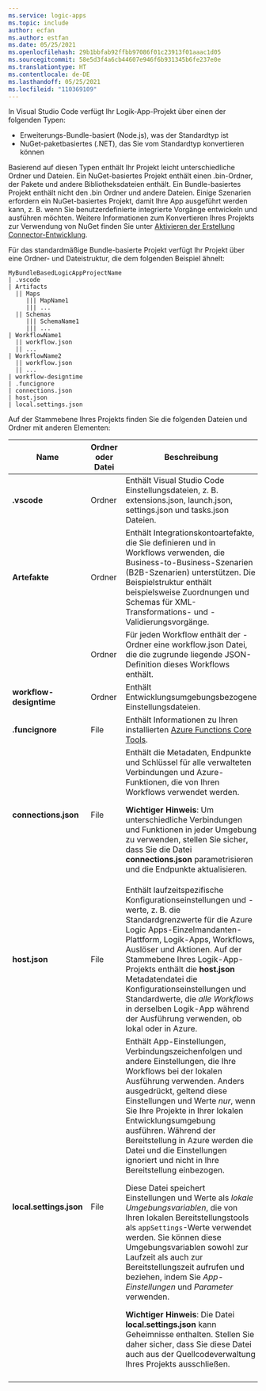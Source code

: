 ```yaml
---
ms.service: logic-apps
ms.topic: include
author: ecfan
ms.author: estfan
ms.date: 05/25/2021
ms.openlocfilehash: 29b1bbfab92ffbb97086f01c23913f01aaac1d05
ms.sourcegitcommit: 58e5d3f4a6cb44607e946f6b931345b6fe237e0e
ms.translationtype: HT
ms.contentlocale: de-DE
ms.lasthandoff: 05/25/2021
ms.locfileid: "110369109"
---
```

In Visual Studio Code verfügt Ihr Logik-App-Projekt über einen der folgenden Typen:

* Erweiterungs-Bundle-basiert (Node.js), was der Standardtyp ist
* NuGet-paketbasiertes (.NET), das Sie vom Standardtyp konvertieren können

Basierend auf diesen Typen enthält Ihr Projekt leicht unterschiedliche Ordner und Dateien. Ein NuGet-basiertes Projekt enthält einen .bin-Ordner, der Pakete und andere Bibliotheksdateien enthält. Ein Bundle-basiertes Projekt enthält nicht den .bin Ordner und andere Dateien. Einige Szenarien erfordern ein NuGet-basiertes Projekt, damit Ihre App ausgeführt werden kann, z. B. wenn Sie benutzerdefinierte integrierte Vorgänge entwickeln und ausführen möchten. Weitere Informationen zum Konvertieren Ihres Projekts zur Verwendung von NuGet finden Sie unter [Aktivieren der Erstellung Connector-Entwicklung](../articles/logic-apps/create-single-tenant-workflows-visual-studio-code.md#enable-built-in-connector-authoring).

Für das standardmäßige Bundle-basierte Projekt verfügt Ihr Projekt über eine Ordner- und Dateistruktur, die dem folgenden Beispiel ähnelt:

```text
MyBundleBasedLogicAppProjectName
| .vscode
| Artifacts
  || Maps 
     ||| MapName1
     ||| ...
  || Schemas
     ||| SchemaName1
     ||| ...
| WorkflowName1
  || workflow.json
  || ...
| WorkflowName2
  || workflow.json
  || ...
| workflow-designtime
| .funcignore
| connections.json
| host.json
| local.settings.json
```

Auf der Stammebene Ihres Projekts finden Sie die folgenden Dateien und Ordner mit anderen Elementen:

| Name | Ordner oder Datei | Beschreibung |
|------|----------------|-------------|
| **.vscode** | Ordner | Enthält Visual Studio Code Einstellungsdateien, z. B. extensions.json, launch.json, settings.json und tasks.json Dateien. |
| **Artefakte** | Ordner | Enthält Integrationskontoartefakte, die Sie definieren und in Workflows verwenden, die Business-to-Business-Szenarien (B2B-Szenarien) unterstützen. Die Beispielstruktur enthält beispielsweise Zuordnungen und Schemas für XML-Transformations- und -Validierungsvorgänge. |
| **<WorkflowName>** | Ordner | Für jeden Workflow enthält der <WorkflowName>-Ordner eine workflow.json Datei, die die zugrunde liegende JSON-Definition dieses Workflows enthält. |
| **workflow-designtime** | Ordner | Enthält Entwicklungsumgebungsbezogene Einstellungsdateien. |
| **.funcignore** | File | Enthält Informationen zu Ihren installierten [Azure Functions Core Tools](../articles/azure-functions/functions-run-local.md). |
| **connections.json** | File | Enthält die Metadaten, Endpunkte und Schlüssel für alle verwalteten Verbindungen und Azure-Funktionen, die von Ihren Workflows verwendet werden. <p><p>**Wichtiger Hinweis**: Um unterschiedliche Verbindungen und Funktionen in jeder Umgebung zu verwenden, stellen Sie sicher, dass Sie die Datei **connections.json** parametrisieren und die Endpunkte aktualisieren. |
| **host.json** | File | Enthält laufzeitspezifische Konfigurationseinstellungen und -werte, z. B. die Standardgrenzwerte für die Azure Logic Apps-Einzelmandanten-Plattform, Logik-Apps, Workflows, Auslöser und Aktionen. Auf der Stammebene Ihres Logik-App-Projekts enthält die **host.json** Metadatendatei die Konfigurationseinstellungen und Standardwerte, die *alle Workflows* in derselben Logik-App während der Ausführung verwenden, ob lokal oder in Azure. |
| **local.settings.json** | File | Enthält App-Einstellungen, Verbindungszeichenfolgen und andere Einstellungen, die Ihre Workflows bei der lokalen Ausführung verwenden. Anders ausgedrückt, geltend diese Einstellungen und Werte *nur*, wenn Sie Ihre Projekte in Ihrer lokalen Entwicklungsumgebung ausführen. Während der Bereitstellung in Azure werden die Datei und die Einstellungen ignoriert und nicht in Ihre Bereitstellung einbezogen. <p><p>Diese Datei speichert Einstellungen und Werte als *lokale Umgebungsvariablen*, die von Ihren lokalen Bereitstellungstools als `appSettings`-Werte verwendet werden. Sie können diese Umgebungsvariablen sowohl zur Laufzeit als auch zur Bereitstellungszeit aufrufen und beziehen, indem Sie *App-Einstellungen* und *Parameter* verwenden. <p><p>**Wichtiger Hinweis**: Die Datei **local.settings.json** kann Geheimnisse enthalten. Stellen Sie daher sicher, dass Sie diese Datei auch aus der Quellcodeverwaltung Ihres Projekts ausschließen. |
||||